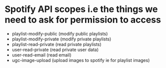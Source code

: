 # Spotify API scopes i.e the things we need to ask for permission to access
   - playlist-modify-public (modify public playlists)
   - playlist-modify-private (modify private playlists)
   - playlist-read-private (read private playlists)
   - user-read-private (read private user data)
   - user-read-email (read email)
   - ugc-image-upload (upload images to spotify ie for playlist images)



